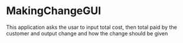 # MakingChangeGUI
This application asks the usar to input total cost, then total paid by the customer and output change and how the change should be given

